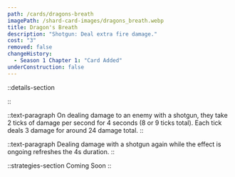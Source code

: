 ```yaml
---
path: /cards/dragons-breath
imagePath: /shard-card-images/dragons_breath.webp
title: Dragon's Breath
description: "Shotgun: Deal extra fire damage."
cost: "3"
removed: false
changeHistory:
  - Season 1 Chapter 1: "Card Added"
underConstruction: false
---
```


::details-section

::

::text-paragraph
On dealing damage to an enemy with a shotgun, they take 2 ticks of damage per second for 4 seconds (8 or 9 ticks total). Each tick deals 3 damage for around 24 damage total.
::

::text-paragraph
Dealing damage with a shotgun again while the effect is ongoing refreshes the 4s duration.
::

::strategies-section
Coming Soon
::
